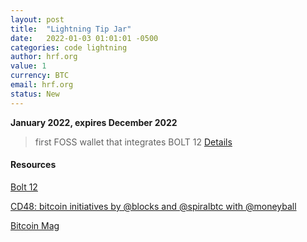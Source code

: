 ```yaml
---
layout: post
title:  "Lightning Tip Jar"
date:   2022-01-03 01:01:01 -0500
categories: code lightning
author: hrf.org
value: 1
currency: BTC
email: hrf.org
status: New
---
```


**January 2022, expires December 2022**

> first FOSS wallet that integrates BOLT 12
[Details](https://hrf.org/strike-hrf-bounty)

#### Resources

[Bolt 12](http://www.bolt12.org)

[CD48: bitcoin initiatives by @blocks and @spiralbtc with @moneyball](https://citadeldispatch.com/cd48/)

[Bitcoin Mag](https://bitcoinmagazine.com/business/hrf-strike-launch-lightning-bounty-in-bitcoin)
